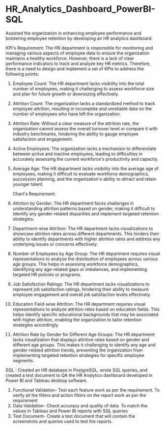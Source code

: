 # HR_Analytics_Dashboard_PowerBI-SQL
Assisted the organization in enhancing employee performance and bolstering employee retention by developing an HR analytics dashboard.

KPI's Requirement: The HR department is responsible for monitoring and managing various aspects of employee data to ensure the organization maintains a healthy workforce. However, there is a lack of clear  performance indicators to track and analyze key HR metrics. Therefore, there is a need to design and implement a set of KPIs to address the following points:

1) Employee Count: The HR department lacks visibility into the total number of employees, making it challenging to assess workforce size and plan for future growth or downsizing effectively.
2) Attrition Count: The organization lacks a standardized method to track employee attrition, resulting in incomplete and unreliable data on the number of employees who have left the organization.
3) Attrition Rate: Without a clear measure of the attrition rate, the organization cannot assess the overall turnover level or compare it with industry benchmarks, hindering the ability to gauge employee satisfaction and engagement.
4) Active Employees: The organization lacks a mechanism to differentiate between active and inactive employees, leading to difficulties in accurately assessing the current workforce's productivity and capacity.
5) Average Age: The HR department lacks visibility into the average age of employees, making it difficult to evaluate workforce demographics, succession planning, and the organization's ability to attract and retain younger talent.

   Chart's Requirement:
1) Attrition by Gender: The HR department faces challenges in understanding attrition patterns based on gender, making it difficult to identify any gender-related disparities and implement targeted retention strategies.
2) Department-wise Attrition: The HR department lacks visualizations to showcase attrition rates across different departments. This hinders their ability to identify departments with higher attrition rates and address any underlying issues or concerns effectively.
3) Number of Employees by Age Group: The HR department requires visual representations to analyze the distribution of employees across various age groups. This helps in assessing workforce demographics, identifying any age-related gaps or imbalances, and implementing targeted HR policies or programs.
4) Job Satisfaction Ratings: The HR department lacks visualizations to represent job satisfaction ratings, hindering their ability to measure employee engagement and overall job satisfaction levels effectively.
5) Education Field-wise Attrition: The HR department requires visual representations to analyze attrition rates based on education fields. This helps identify specific educational backgrounds that may be associated with higher attrition, enabling the organization to tailor retention strategies accordingly.
6) Attrition Rate by Gender for Different Age Groups: The HR department lacks visualization that displays attrition rates based on gender and different age groups. This makes it challenging to identify any age and gender-related attrition trends, preventing the organization from implementing targeted retention strategies for specific employee segments.   

SQL :
Created an HR database in PostgreSQL, wrote SQL queries, and created a test document to QA the HR Analytics dashboard developed in Power BI and Tableau desktop software.
1) Functional Validation- Test each feature work as per the requirement. To verify all the filters and action filters on the report work as per the requirement
2) Data Validation- Check accuracy and quality of data. To match the values in Tableau and Power BI reports with SQL queries
3) Test Document- Create a test document that will contain the screenshots and queries used to test the reports  


